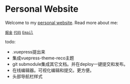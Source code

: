 # Personal Website

Welcome to my [personal website](https://zhangling.site). Read more about me:

[`掘金`](https://juejin.im/user/59e6e9acf265da43111f4c21/collections?type=created)
[`代码`](https://github.com/lingxyz)
[`Email`](mailto:zhangling.me@foxmail.com)


todo:
- .vuepress提出来
- 集成vuepress-theme-reco主题
- git submodule集成其它文档。并在deploy一键提交和发布。
- 在线编辑器。可视化编辑和提交。更方便。
- 头部导航栏样式
